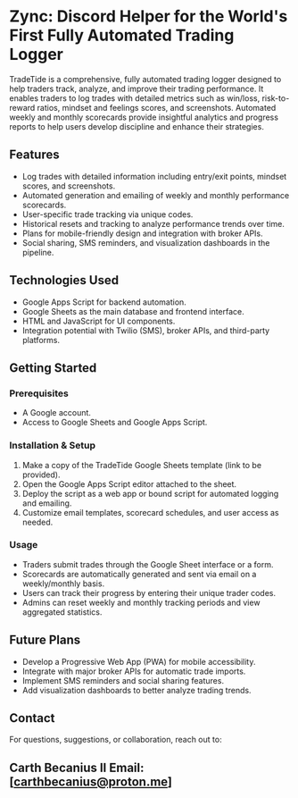 # Zync: Discord Helper for the World's First Fully Automated Trading Logger

TradeTide is a comprehensive, fully automated trading logger designed to help traders track, analyze, and improve their trading performance. 
It enables traders to log trades with detailed metrics such as win/loss, risk-to-reward ratios, mindset and feelings scores, and screenshots. 
Automated weekly and monthly scorecards provide insightful analytics and progress reports to help users develop discipline and enhance their strategies.

## Features
- Log trades with detailed information including entry/exit points, mindset scores, and screenshots.
- Automated generation and emailing of weekly and monthly performance scorecards.
- User-specific trade tracking via unique codes.
- Historical resets and tracking to analyze performance trends over time.
- Plans for mobile-friendly design and integration with broker APIs.
- Social sharing, SMS reminders, and visualization dashboards in the pipeline.

## Technologies Used
- Google Apps Script for backend automation.
- Google Sheets as the main database and frontend interface.
- HTML and JavaScript for UI components.
- Integration potential with Twilio (SMS), broker APIs, and third-party platforms.

## Getting Started

### Prerequisites
- A Google account.
- Access to Google Sheets and Google Apps Script.

### Installation & Setup
1. Make a copy of the TradeTide Google Sheets template (link to be provided).
2. Open the Google Apps Script editor attached to the sheet.
3. Deploy the script as a web app or bound script for automated logging and emailing.
4. Customize email templates, scorecard schedules, and user access as needed.

### Usage
- Traders submit trades through the Google Sheet interface or a form.
- Scorecards are automatically generated and sent via email on a weekly/monthly basis.
- Users can track their progress by entering their unique trader codes.
- Admins can reset weekly and monthly tracking periods and view aggregated statistics.

## Future Plans
- Develop a Progressive Web App (PWA) for mobile accessibility.
- Integrate with major broker APIs for automatic trade imports.
- Implement SMS reminders and social sharing features.
- Add visualization dashboards to better analyze trading trends.

## Contact
For questions, suggestions, or collaboration, reach out to:

Carth Becanius II
Email: [carthbecanius@proton.me]  
---
